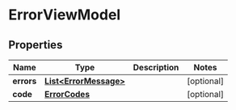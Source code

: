 # ErrorViewModel

## Properties
Name | Type | Description | Notes
------------ | ------------- | ------------- | -------------
**errors** | [**List&lt;ErrorMessage&gt;**](ErrorMessage.md) |  |  [optional]
**code** | [**ErrorCodes**](ErrorCodes.md) |  |  [optional]
